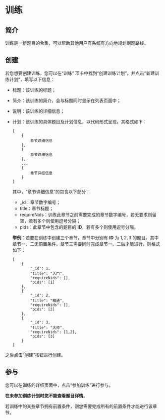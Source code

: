# 训练

## 简介

训练是一组题目的合集，可以帮助其他用户有系统有方向地规划刷题路线。

## 创建


若您想要创建训练，您可以在“训练” 项卡中找到“创建训练计划”，并点击“新建训练计划”，填写以下信息：

- 标题：该训练的标题；
- 简介：该训练的简介，会与标题同时显示在列表页面中；
- 说明：该训练的详细信息；
- 计划：该训练的具体题目及计划信息，以代码形式呈现，其格式如下：

    ```
    [
        {
            章节详细信息
        },
        {
            章节详细信息
        },
        ...
        {
            章节详细信息
        }
    ]
    ```

    其中，“章节详细信息”的包含以下部分：

    - _id：章节数字编号；
    - title：章节标题；
    - requireNids：训练此章节之前需要完成的章节数字编号，若无要求则留空，若有多个则使用逗号分隔；
    - pids：此章节中包含的题目的 **ID**，若有多个则使用逗号分隔。

    **举例**：若要在训练中创建三个章节，章节中分别有 **ID** 为 $1,2,3$ 的题目。其中章节一、二无前置条件，章节三需要同时完成章节一、二后才能进行，则格式如下：

    ```
    [
        {
            "_id": 1,
            "title": "入门",
            "requireNids": [],
            "pids": [1]
        },
        {
            "_id": 2,
            "title": "精通",
            "requireNids": [],
            "pids": [2]
        },
        {
            "_id": 3,
            "title": "大师",
            "requireNids": [1,2],
            "pids": [3]
        }
    ]
    ```

之后点击“创建”按钮进行创建。

## 参与

您可以在训练的详细页面中，点击“参加训练”进行参与。

**在未参加训练计划时您不能查看题目详情**。

若训练中的某些章节拥有前置条件，则您需要完成所有的前置条件才能进行该章节。